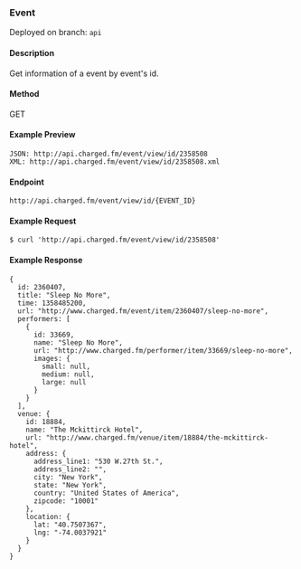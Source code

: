 ### **Event**

Deployed on branch: `api`

#### **Description**

Get information of a event by event's id.

#### **Method**

GET

#### **Example Preview**
```
JSON: http://api.charged.fm/event/view/id/2358508
XML: http://api.charged.fm/event/view/id/2358508.xml
```
#### **Endpoint**
```
http://api.charged.fm/event/view/id/{EVENT_ID}
```
#### **Example Request**
```
$ curl 'http://api.charged.fm/event/view/id/2358508'
```   
#### **Example Response**
```
{
  id: 2360407,
  title: "Sleep No More",
  time: 1358485200,
  url: "http://www.charged.fm/event/item/2360407/sleep-no-more",
  performers: [
    {
      id: 33669,
      name: "Sleep No More",
      url: "http://www.charged.fm/performer/item/33669/sleep-no-more",
      images: {
        small: null,
        medium: null,
        large: null
      }
    }
  ],
  venue: {
    id: 18884,
    name: "The Mckittirck Hotel",
    url: "http://www.charged.fm/venue/item/18884/the-mckittirck-hotel",
    address: {
      address_line1: "530 W.27th St.",
      address_line2: "",
      city: "New York",
      state: "New York",
      country: "United States of America",
      zipcode: "10001"
    },
    location: {
      lat: "40.7507367",
      lng: "-74.0037921"
    }
  }
}
```
